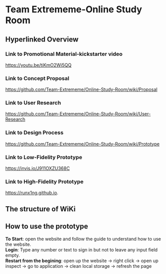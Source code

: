 # Team Extrememe-Online Study Room

## Hyperlinked Overview
### Link to Promotional Material-kickstarter video
https://youtu.be/tiKmO2Wi5QQ  

### Link to Concept Proposal
https://github.com/Team-Extrememe/Online-Study-Room/wiki/Proposal  

### Link to User Research
https://github.com/Team-Extrememe/Online-Study-Room/wiki/User-Research  

### Link to Design Process
https://github.com/Team-Extrememe/Online-Study-Room/wiki/Prototype  

### Link to Low-Fidelity Prototype
https://invis.io/J911OXZU368C  

### Link to High-Fidelity Prototype
https://runx1ng.github.io.

## The structure of WiKi


## How to use the prototype
**To Start**: open the website and follow the guide to understand how to use the website.  
**Login**: Type any number or text to sign in but not to leave any input field empty.  
**Restart from the begining**: open up the website -> right click -> open up inspect -> go to application -> clean local storage -> refresh the page  


